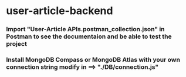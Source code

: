 # user-article-backend

### Import "User-Article APIs.postman_collection.json" in Postman to see the documentaion and be able to test the project
### Install MongoDB Compass or MongoDB Atlas with your own connection string modify in ==> "./DB/connection.js"
